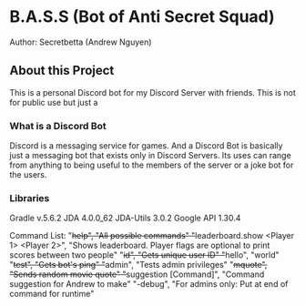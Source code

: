 # B.A.S.S (Bot of Anti Secret Squad)
Author: Secretbetta (Andrew Nguyen)

## About this Project
This is a personal Discord bot for my Discord Server with friends. This is not for public use but just a 

### What is a Discord Bot
Discord is a messaging service for games. And a Discord Bot is basically just a messaging bot that exists only in Discord Servers. Its uses can range from anything to being useful to the members of the server or a joke bot for the users.

### Libraries 
Gradle v.5.6.2
JDA 4.0.0_62
JDA-Utils 3.0.2
Google API 1.30.4

Command List:
"~~help", "All possible commands"
"~~leaderboard.show <Player 1> <Player 2>", "Shows leaderboard. Player flags are optional to print scores between two people"
"~~id", "Gets unique user ID"
"~~hello", "world"
"~~test", "Gets bot's ping"
"~~admin", "Tests admin privileges"
"~~mquote", "Sends random movie quote"
"~~suggestion [Command]", "Command suggestion for Andrew to make"
"-debug", "For admins only: Put at end of command for runtime"
